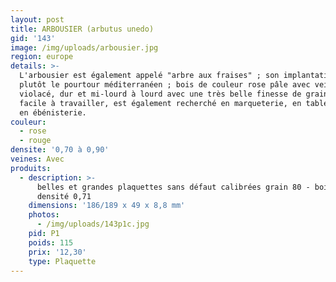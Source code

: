 ```yaml
---
layout: post
title: ARBOUSIER (arbutus unedo)
gid: '143'
image: /img/uploads/arbousier.jpg
region: europe
details: >-
  L'arbousier est également appelé "arbre aux fraises" ; son implantation est
  plutôt le pourtour méditerranéen ; bois de couleur rose pâle avec veines rouge
  violacé, dur et mi-lourd à lourd avec une très belle finesse de grain ; il est
  facile à travailler, est également recherché en marqueterie, en tabletterie et
  en ébénisterie.
couleur:
  - rose
  - rouge
densite: '0,70 à 0,90'
veines: Avec
produits:
  - description: >-
      belles et grandes plaquettes sans défaut calibrées grain 80 - bois dur,
      densité 0,71
    dimensions: '186/189 x 49 x 8,8 mm'
    photos:
      - /img/uploads/143p1c.jpg
    pid: P1
    poids: 115
    prix: '12,30'
    type: Plaquette
---
```


